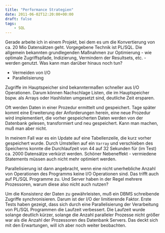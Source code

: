 ```yaml
---
title: "Performance Strategien"
date: 2011-06-02T12:20:00+00:00
draft: false
tags:
    - SQL
---
```


Gerade arbeite ich in einem Projekt, bei dem es um die Konvertierung von ca. 20
Mio Datensätzen geht.  Vorgegebene Technik ist PL/SQL.  Die allgemein bekannten grundlegenden Maßnahmen zur Optimierung - wie optimale Zugriffspfade, Indizierung, Vermindern der Resultsets, etc. - werden genutzt.
Was kann man darüber hinaus noch tun?

* Vermeiden von I/O
* Parallelisierung

Zugriffe im Hauptspeicher sind bekanntermaßen schneller aus I/O Operationen.  Darum können Nachschlage Listen, die im Hauptspeicher bspw. als Arrays oder Hashlisten umgesetzt sind, deutliche Zeit ersparen.

Oft werden Daten in einer Prozedur ermittelt und gespeichert.  Tage später kommt
eine Erweiterung der Anforderungen herein, eine neue Prozedur wird
implementiert, die vorher gespeicherten Daten werden von der Datenbank gelesen,
transformiert und neu gespeichert.  Kann man machen, muß man aber nicht.

In meinem Fall war es ein Update auf eine Tabellenzeile, die kurz vorher
gespeichert wurde.  Durch Umstellen auf ein `Varray` und verschieben des
Speicherns konnte die Durchlaufzeit von 44 auf 32 Sekunden für (im Test)
ca. 2000 Datensätze verkürzt werden.  Schöner Nebeneffekt - vermiedene
Statements müssen auch nicht mehr optimiert werden.

Parallelisierung ist dann angebracht, wenn eine nicht unerhebliche Anzahl von
Operationen des Programms keine I/O Operationen sind.  Das trifft auch auf
PL/SQL Programme zu.  Und Server haben in der Regel mehrere Prozessoren, warum diese also nicht auch nutzen?

Um die Konsistenz der Daten zu gewährleisten, muß ein DBMS schreibende Zugriffe
synchronisieren.  Darum ist der I/O der limitierende Faktor.  Erste Tests haben
gezeigt, dass sich durch eine Parallelisierung der Verarbeitung von PL/SQL
Programmen die Laufzeit verbessert.  Die Laufzeit wurde solange deutlich kürzer,
solange die Anzahl paralleler Prozesse nicht größer war als die Anzahl der
Prozessoren des Datenbank Servers.  Das deckt sich mit den Erwartungen, will ich
aber noch weiter beobachten.
